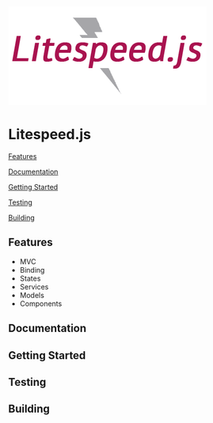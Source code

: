 ![Litespeed.js Logo](img/litespeed.png "Litespeed.js Logo")

# Litespeed.js

[Features](#features)

[Documentation](#documentation)

[Getting Started](#getting-started)

[Testing](#testing)

[Building](#building)

## Features

* MVC
* Binding
* States
* Services
* Models
* Components

## Documentation

## Getting Started

## Testing

## Building
